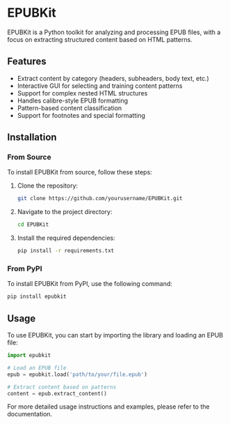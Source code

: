 # EPUBKit

EPUBKit is a Python toolkit for analyzing and processing EPUB files, with a focus on extracting structured content based on HTML patterns.

## Features

- Extract content by category (headers, subheaders, body text, etc.)
- Interactive GUI for selecting and training content patterns
- Support for complex nested HTML structures
- Handles calibre-style EPUB formatting
- Pattern-based content classification
- Support for footnotes and special formatting

## Installation

### From Source

To install EPUBKit from source, follow these steps:

1. Clone the repository:
   ```sh
   git clone https://github.com/yourusername/EPUBKit.git
   ```
2. Navigate to the project directory:
   ```sh
   cd EPUBKit
   ```
3. Install the required dependencies:
   ```sh
   pip install -r requirements.txt
   ```

### From PyPI

To install EPUBKit from PyPI, use the following command:
```sh
pip install epubkit
```

## Usage

To use EPUBKit, you can start by importing the library and loading an EPUB file:
```python
import epubkit

# Load an EPUB file
epub = epubkit.load('path/to/your/file.epub')

# Extract content based on patterns
content = epub.extract_content()
```

For more detailed usage instructions and examples, please refer to the documentation.
